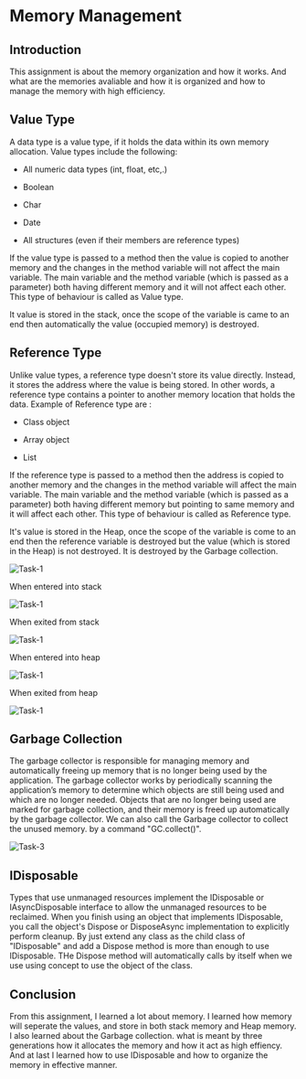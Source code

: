 # **Memory Management**

 

## Introduction

This assignment is about the memory organization and how it works. And what are the memories avaliable and how it is organized and how to manage the memory with high efficiency.

 

## Value Type

 

A data type is a value type, if it holds the data within its own memory allocation. Value types include the following:

 

- All numeric data types (int, float, etc,.)

- Boolean

- Char

- Date

- All structures (even if their members are reference types)

 

If the value type is passed to a method then the value is copied to another memory and the changes in the method variable will not affect the main variable. The main variable and the method variable (which is passed as a parameter) both having different memory and it will not affect each other. This type of behaviour is called as Value type.

 

It value is stored in the stack, once the scope of the variable is came to an end then automatically the value (occupied memory) is destroyed.

 

## Reference Type

 

Unlike value types, a reference type doesn't store its value directly. Instead, it stores the address where the value is being stored. In other words, a reference type contains a pointer to another memory location that holds the data. Example of Reference type are :

- Class object

- Array object

- List

 

If the reference type is passed to a method then the address is copied to another memory and the changes in the method variable will affect the main variable. The main variable and the method variable (which is passed as a parameter) both having different memory but pointing to same memory and it will affect each other. This type of behaviour is called as Reference type.

 

It's value is stored in the Heap, once the scope of the variable is come to an end then the reference variable is destroyed but the value (which is stored in the Heap) is not destroyed. It is destroyed by the Garbage collection.

![Task-1](./Images/beforestackheap.png)

When entered into stack 

![Task-1](./Images/enterstack.png)

When exited from stack

![Task-1](./Images/exitstack.png)

When entered into heap 

![Task-1](./Images/enterheap.png)

When exited from heap

![Task-1](./Images/stackheap%20.png)




## Garbage Collection

 

The garbage collector is responsible for managing memory and automatically freeing up memory that is no longer being used by the application. The garbage collector works by periodically scanning the application’s memory to determine which objects are still being used and which are no longer needed. Objects that are no longer being used are marked for garbage collection, and their memory is freed up automatically by the garbage collector. We can also call the Garbage collector to collect the unused memory. by a command "GC.collect()".

 

![Task-3](./Images/memoryaftergc.png)

## IDisposable

 

Types that use unmanaged resources implement the IDisposable or IAsyncDisposable interface to allow the unmanaged resources to be reclaimed. When you finish using an object that implements IDisposable, you call the object's Dispose or DisposeAsync implementation to explicitly perform cleanup. By just extend any class as the child class of "IDisposable" and add a Dispose method is more than enough to use IDisposable. THe Dispose method will automatically calls by itself when we use using concept to use the object of the class.

 

## Conclusion

 

From this assignment, I learned a lot about memory. I learned how memory will seperate the values, and store in both stack memory and Heap memory. I also learned about the Garbage collection. what is meant by three generations how it allocates the memory and how it act as high effiency. And at last I learned how to use IDisposable and how to organize the memory in effective manner.